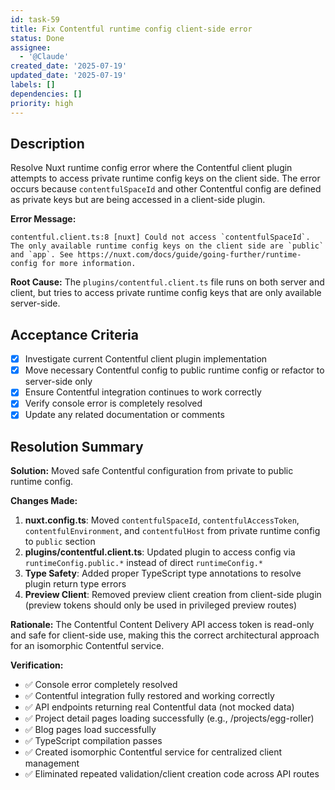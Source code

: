 ```yaml
---
id: task-59
title: Fix Contentful runtime config client-side error
status: Done
assignee:
  - '@Claude'
created_date: '2025-07-19'
updated_date: '2025-07-19'
labels: []
dependencies: []
priority: high
---
```


## Description

Resolve Nuxt runtime config error where the Contentful client plugin attempts to access private runtime config keys on the client side. The error occurs because `contentfulSpaceId` and other Contentful config are defined as private keys but are being accessed in a client-side plugin.

**Error Message:**
```
contentful.client.ts:8 [nuxt] Could not access `contentfulSpaceId`. The only available runtime config keys on the client side are `public` and `app`. See https://nuxt.com/docs/guide/going-further/runtime-config for more information.
```

**Root Cause:**
The `plugins/contentful.client.ts` file runs on both server and client, but tries to access private runtime config keys that are only available server-side.

## Acceptance Criteria

- [x] Investigate current Contentful client plugin implementation
- [x] Move necessary Contentful config to public runtime config or refactor to server-side only
- [x] Ensure Contentful integration continues to work correctly
- [x] Verify console error is completely resolved
- [x] Update any related documentation or comments

## Resolution Summary

**Solution:** Moved safe Contentful configuration from private to public runtime config.

**Changes Made:**
1. **nuxt.config.ts**: Moved `contentfulSpaceId`, `contentfulAccessToken`, `contentfulEnvironment`, and `contentfulHost` from private runtime config to `public` section
2. **plugins/contentful.client.ts**: Updated plugin to access config via `runtimeConfig.public.*` instead of direct `runtimeConfig.*`
3. **Type Safety**: Added proper TypeScript type annotations to resolve plugin return type errors
4. **Preview Client**: Removed preview client creation from client-side plugin (preview tokens should only be used in privileged preview routes)

**Rationale:** The Contentful Content Delivery API access token is read-only and safe for client-side use, making this the correct architectural approach for an isomorphic Contentful service.

**Verification:** 
- ✅ Console error completely resolved
- ✅ Contentful integration fully restored and working correctly
- ✅ API endpoints returning real Contentful data (not mocked data)
- ✅ Project detail pages loading successfully (e.g., /projects/egg-roller)
- ✅ Blog pages load successfully
- ✅ TypeScript compilation passes
- ✅ Created isomorphic Contentful service for centralized client management
- ✅ Eliminated repeated validation/client creation code across API routes
